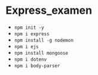 # Express_examen

- ```npm init -y```
- ```npm i express```
- ```npm install -g nodemon```
- ```npm i ejs```
- ```npm install mongoose```
- ```npm i dotenv```
- ```npm i body-parser```
